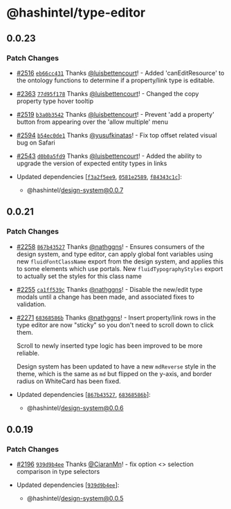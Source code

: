 # @hashintel/type-editor

## 0.0.23

### Patch Changes

- [#2516](https://github.com/hashintel/hash/pull/2516) [`eb66cc431`](https://github.com/hashintel/hash/commit/eb66cc431fab214a5dfc50ff6a4fbb6a38f3232b) Thanks [@luisbettencourt](https://github.com/luisbettencourt)! - Added 'canEditResource' to the ontology functions to determine if a property/link type is editable.

- [#2363](https://github.com/hashintel/hash/pull/2363) [`77d95f178`](https://github.com/hashintel/hash/commit/77d95f17888e4c33ae5d93df9b41792c393e0764) Thanks [@luisbettencourt](https://github.com/luisbettencourt)! - Changed the copy property type hover tooltip

- [#2519](https://github.com/hashintel/hash/pull/2519) [`b3a0b3542`](https://github.com/hashintel/hash/commit/b3a0b354283f7925ad645653f364e794fdf9364f) Thanks [@luisbettencourt](https://github.com/luisbettencourt)! - Prevent 'add a property' button from appearing over the 'allow multiple' menu

- [#2594](https://github.com/hashintel/hash/pull/2594) [`b54ec0de1`](https://github.com/hashintel/hash/commit/b54ec0de16b94218508386a618664538dab31909) Thanks [@yusufkinatas](https://github.com/yusufkinatas)! - Fix top offset related visual bug on Safari

- [#2543](https://github.com/hashintel/hash/pull/2543) [`d0b0a5fd9`](https://github.com/hashintel/hash/commit/d0b0a5fd9596c6639e6cbaf8df0a13b1338fe1ee) Thanks [@luisbettencourt](https://github.com/luisbettencourt)! - Added the ability to upgrade the version of expected entity types in links

- Updated dependencies [[`f3a2f5ee9`](https://github.com/hashintel/hash/commit/f3a2f5ee9c25a3c7fead39453a76e3b93438aa17), [`0581e2589`](https://github.com/hashintel/hash/commit/0581e258954552e4ad5a677ef1fa94e386e820ca), [`f84343c1c`](https://github.com/hashintel/hash/commit/f84343c1c5c1522b4799ebe0f2c1ba9ebcbad8eb)]:
  - @hashintel/design-system@0.0.7

## 0.0.21

### Patch Changes

- [#2258](https://github.com/hashintel/hash/pull/2258) [`867b43527`](https://github.com/hashintel/hash/commit/867b4352757c9d4f606837a05df16d0cb850304c) Thanks [@nathggns](https://github.com/nathggns)! - Ensures consumers of the design system, and type editor, can apply global font variables using new `fluidFontClassName` export from the design system, and applies this to some elements which use portals. New `fluidTypographyStyles` export to actually set the styles for this class name

- [#2255](https://github.com/hashintel/hash/pull/2255) [`ca1ff539c`](https://github.com/hashintel/hash/commit/ca1ff539c39bc8c0cb3bf14d7a4b9285f6017b59) Thanks [@nathggns](https://github.com/nathggns)! - Disable the new/edit type modals until a change has been made, and associated fixes to validation.

- [#2271](https://github.com/hashintel/hash/pull/2271) [`68368586b`](https://github.com/hashintel/hash/commit/68368586ba23c66d5ab4f85dfe71b0117ade40fb) Thanks [@nathggns](https://github.com/nathggns)! - Insert property/link rows in the type editor are now "sticky" so you don't need to scroll down to click them.

  Scroll to newly inserted type logic has been improved to be more reliable.

  Design system has been updated to have a new `mdReverse` style in the theme, which is the same as `md` but flipped on the y-axis, and border radius on WhiteCard has been fixed.

- Updated dependencies [[`867b43527`](https://github.com/hashintel/hash/commit/867b4352757c9d4f606837a05df16d0cb850304c), [`68368586b`](https://github.com/hashintel/hash/commit/68368586ba23c66d5ab4f85dfe71b0117ade40fb)]:
  - @hashintel/design-system@0.0.6

## 0.0.19

### Patch Changes

- [#2196](https://github.com/hashintel/hash/pull/2196) [`939d9b4ee`](https://github.com/hashintel/hash/commit/939d9b4ee5859ad00ce152dbb9c1ab4d1806460c) Thanks [@CiaranMn](https://github.com/CiaranMn)! - fix option <> selection comparison in type selectors

- Updated dependencies [[`939d9b4ee`](https://github.com/hashintel/hash/commit/939d9b4ee5859ad00ce152dbb9c1ab4d1806460c)]:
  - @hashintel/design-system@0.0.5
